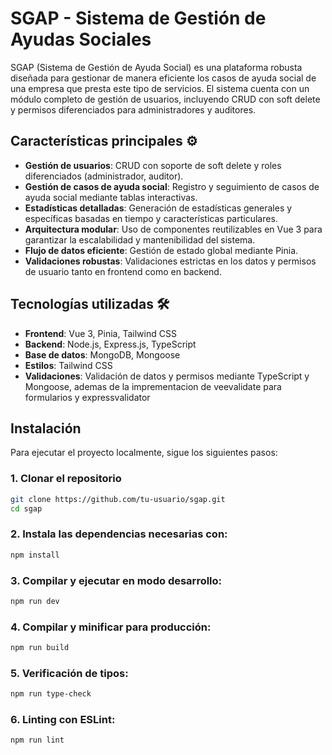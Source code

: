 # SGAP - Sistema de Gestión de Ayudas Sociales

SGAP (Sistema de Gestión de Ayuda Social) es una plataforma robusta diseñada para gestionar de manera eficiente los casos de ayuda social de una empresa que presta este tipo de servicios. El sistema cuenta con un módulo completo de gestión de usuarios, incluyendo CRUD con soft delete y permisos diferenciados para administradores y auditores.

## Características principales ⚙

- **Gestión de usuarios**: CRUD con soporte de soft delete y roles diferenciados (administrador, auditor).
- **Gestión de casos de ayuda social**: Registro y seguimiento de casos de ayuda social mediante tablas interactivas.
- **Estadísticas detalladas**: Generación de estadísticas generales y específicas basadas en tiempo y características particulares.
- **Arquitectura modular**: Uso de componentes reutilizables en Vue 3 para garantizar la escalabilidad y mantenibilidad del sistema.
- **Flujo de datos eficiente**: Gestión de estado global mediante Pinia.
- **Validaciones robustas**: Validaciones estrictas en los datos y permisos de usuario tanto en frontend como en backend.

## Tecnologías utilizadas 🛠️

- **Frontend**: Vue 3, Pinia, Tailwind CSS
- **Backend**: Node.js, Express.js, TypeScript
- **Base de datos**: MongoDB, Mongoose
- **Estilos**: Tailwind CSS
- **Validaciones**: Validación de datos y permisos mediante TypeScript y Mongoose, ademas de la imprementacion de veevalidate para formularios y expressvalidator

## Instalación

Para ejecutar el proyecto localmente, sigue los siguientes pasos:

### 1. Clonar el repositorio

```bash
git clone https://github.com/tu-usuario/sgap.git
cd sgap
```
### 2. Instala las dependencias necesarias con:
```bash
npm install
```
### 3. Compilar y ejecutar en modo desarrollo:
```bash
npm run dev
```
### 4. Compilar y minificar para producción:
```bash
npm run build
```
### 5. Verificación de tipos:
```bash
npm run type-check
```
### 6. Linting con ESLint:
```bash
npm run lint
```
